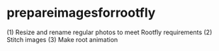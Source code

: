 # prepareimagesforrootfly
(1) Resize and rename regular photos to meet Rootfly requirements 
(2) Stitch images
(3) Make root animation
